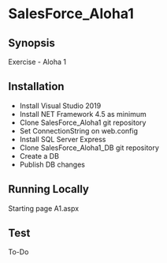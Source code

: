 # SalesForce_Aloha1


## Synopsis
Exercise - Aloha 1

## Installation
* Install Visual Studio 2019
* Install NET Framework 4.5 as minimum
* Clone SalesForce_Aloha1 git repository
* Set ConnectionString on web.config
* Install SQL Server Express 
* Clone SalesForce_Aloha1_DB git repository
* Create a DB 
* Publish DB changes


## Running Locally
Starting page A1.aspx


## Test
To-Do
